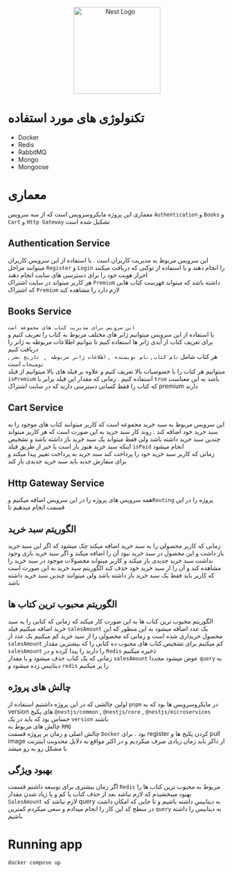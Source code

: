 <p align="center">
  <a href="http://nestjs.com/" target="blank"><img src="https://nestjs.com/img/logo-small.svg" width="200" alt="Nest Logo" /></a>
</p>

# تکنولوژی های مورد استفاده 
* Docker 
* Redis 
* RabbitMQ
* Mongo
* Mongoose 


# معماری 
معماری این پروژه مایکروسرویس است که از سه سرویس ``Authentication`` و  ``Books`` و ``Cart`` و ``Http Gateway`` تشکیل شده است   
## Authentication Service 
این سرویس مربوط به مدیریت کاربران است . با استفاده از این سرویس کاربران میتوانند مراحل ``Register``  و ``Login`` را انجام دهند و با استفاده از توکنی که دریافت میکنند احراز هویت خود را برای دسترسی های سایت انجام دهند           
هر کاربر میتواند در سایت اشتراک ``Premium`` داشته باشد که میتواند فهرست کتاب هایی که اشتراک ``Premium`` لازم دارد را مشاهده کند
## Books Service 
``این سرویس برای مدیریت کتاب های مجموعه است  ``         
   با استفاده از این سرویس میتوانیم ژانر های مختلف مربوط به کتاب را تعریف کنیم و برای تعریف کتاب از آیدی  ژانر ها استفاده کنیم تا بتوانیم اطلاعات مربوطه به ژانر را دریافت کنیم    
هر کتاب شامل 
``نام کتاب``
 , 
 ``نام نویسنده ``
 ,
 ``اطلاعات ژانر مربوطه ``
 ,
`` تاریخ نشر``
,
``توضیحات`` 
است      
میتوانیم هر کتاب را با خصوصیات بالا تعریف کنیم و علاوه بر فیلد های بالا میتوانیم از فیلد ``isPremium`` استفاده کنیم . زمانی که مقدار این فیلد برابر با ``true`` باشد به این معناست که کتاب را فقط کسانی دسترسی دارند که در سایت اشتراک premium دارند
## Cart Service 
این سرویس مربوط به سبد خرید مجموعه است که کاربر میتوانند کتاب های موجود را به سبد خرید خود اضافه کند . روند کار سبد خرید به این صورت است که هر کاربر میتواند چندین سبد خرید داشته باشد ولی فقط میتواند یک سبد خرید باز داشته باشد و تشخیص اینکه سبد خرید هنوز باز است یا خیر از طریق فیلد ``isPaid`` انجام میشود        
زمانی که کاربر سبد خرید خود را پرداخت کند سبد خرید به پرداخت تغییر پیدا میکند و برای سفارش جدید باید سبد خرید جدیدی باز کند          
## Http Gateway Service 
همه سرویس های پروژه را در این سرویس اضافه میکنیم و``Routing`` پروژه را در این قسمت انجام میدهیم تا 
##  الگوریتم سبد خرید
زمانی که کاربر محصولی را به سبد خرید اضافه میکند چک میشود که اگر این سبد خرید باز داشت و این محصول در سبد خرید نبود آن را اضافه میکند و اگر سبد خرید بازی وجود نداشت سبد خرید جدیدی باز میکند و کاربر میتواند محصولات موجود در سبد خرید را مشاهده کند و آن را از سبد خرید خود حذف کند 
الگوریتم سبد خرید به این صورت است که کاربر باید فقط یک سبد خرید باز داشته باشد ولی میتوانند چندین سبد خرید داشته باشد 
## الگوریتم محبوب ترین کتاب ها
الگوریتم محبوب ترین کتاب ها به این صورت کار میکند که زمانی که کتابی را به سبد خرید اضافه میکنیم فیلد ``salesAmount`` یک عدد اضافه میشود به این منظور که این محصول خریداری شده است و زمانی که محصولی را از سبد خرید کم میکنیم یک عدد از ``salesAmount`` کم میکنیم 
برای تشخیص کتاب های محبوب ده کتابی را که بیشترین مقدار ``salesAmount`` را دارند را پیدا کرده و در ``Redis`` ذخیره میکنیم          
زمانی که یک کتاب حذف میشود و یا مقدار ``salesAmount``  عوض میشود مجددا ``query`` به دیتابیس زده میشود و ``redis`` را پر میکنیم
## چالش های پروژه 
 اولین چالشی که در این پروژه داشتیم استفاده از ``pnpm`` در مایکروسرویس ها بود که به version های پکیج ``@nestjs/common`` , ``@nestjs/core`` , ``@nestjs/microservices``  حساس بود که باید در یک  ``version`` باشند          
 چالش های مربوط به ``RMQ``      
 چالش اصلی و زمان بر پروژه قسمت ``Docker``   بود  . برای register کردن پکیج ها و pull image از داکر باید زمان زیادی صرف میکردیم و در اکثر مواقع به دلایل محدویت اینترنت با مشکل رو به رو میشد
 ##  بهبود ویژگی
  اگر زمان بیشتری برای توسعه داشتم قسمت ``Redis`` مربوط به محبوب ترین کتاب ها را بهبود میبخشیدم که لازم نباشد بعد از حذف کتاب یا کم و یا زیاد شدن مقدار ``SalesAmount`` لازم نباشد که query به دیتابیس داشته باشیم و تا جایی که امکان داشت در سطح کد این کار را انجام میدادم و سعی میکردم کمترین ``query`` به دیتابیس را داشته باشیم        


# Running app
```bash 
docker compose up
```